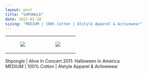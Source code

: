 ```yaml
---
layout: post
title: "SHPONGLE"
date: 2021-01-28
sizing: "MEDIUM | 100% Cotton | Alstyle Apparel & Activewear"
---
```




<table style="width:100%;"><tr><td style="vertical-align:top;">
      <figure class="tmblr-full" data-orig-height="2048" data-orig-width="1365" data-orig-src="https://concertshirts.netlify.app/shirts/0254/0254-01.jpg"><img src="https://64.media.tumblr.com/ebd099818808317070f842d211ebc229/eeff18391930caff-92/s540x810/bded2e1aa382a7f0c052a76fe25e4a0ccb6ce024.jpg" data-orig-height="2048" data-orig-width="1365" data-orig-src="https://concertshirts.netlify.app/shirts/0254/0254-01.jpg"/></figure></td>
    <td style="vertical-align:top;">
      <figure class="tmblr-full" data-orig-height="2048" data-orig-width="1365" data-orig-src="https://concertshirts.netlify.app/shirts/0254/0254-02.jpg"><img src="https://64.media.tumblr.com/701ac773f1bdef77a54d905db0d40bac/eeff18391930caff-4b/s540x810/82a0c59ff316f18a1689a6b177800784de099003.jpg" data-orig-height="2048" data-orig-width="1365" data-orig-src="https://concertshirts.netlify.app/shirts/0254/0254-02.jpg"/></figure></td>
  </tr></table><p>
  Shpongle | Alive In Concert 2011: Halloween In America<br/>MEDIUM | 100% Cotton | Alstyle Apparel &amp; Activewear
</p>
